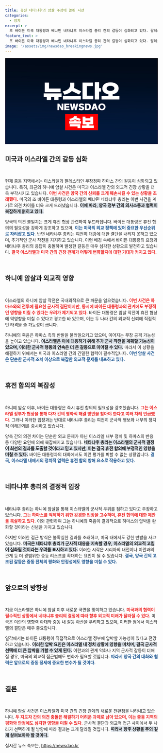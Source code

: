 ```yaml
---
title: 휴전 네타냐후의 암살 주장에 쏠린 시선
categories:
  - 정치
excerpt: >
  조 바이든 미국 대통령과 베냐민 네타냐후 이스라엘 총리 간의 갈등이 심화되고 있다. 팔레스타인 하마스 지도자 하니예 암살이 휴전 합의에 미친 악영향을 놓고 양측의 시각 차가 갈등을 더욱 부추기고 있다. 미국의 중재안에 대한 이스라엘의 저항이 거세지는 가운데, 과연 양국의 관계는 어디로 향할 것인지 주목된다.
feature_text: >
  조 바이든 미국 대통령과 베냐민 네타냐후 이스라엘 총리 간의 갈등이 심화되고 있다. 팔레스타인 하마스 지도자 하니예 암살이 휴전 합의에 미친 악영향을 놓고 양측의 시각 차가 갈등을 더욱 부추기고 있다. 미국의 중재안에 대한 이스라엘의 저항이 거세지는 가운데, 과연 양국의 관계는 어디로 향할 것인지 주목된다.
image: '/assets/img/newsdao_breakingnews.jpg'
---
```


<p><img src="/assets/img/newsdao_breakingnews.jpg" alt="pcversion 속보" /></p>

<h2 data-ke-size="size26">미국과 이스라엘 간의 갈등 심화</h2>

<p data-ke-size="size16">&nbsp;</p>

<p>현재 중동 지역에서는 이스라엘과 팔레스타인 무장정파 하마스 간의 갈등이 심화되고 있습니다. 특히, 최근의 하니예 암살 사건은 미국과 이스라엘 간의 외교적 긴장 상황을 더욱 부각시키고 있습니다. <b><span style="color: #ee2323;">이번 사건은 양국 간의 신뢰를 크게 훼손시킬 수 있는 상황을 초래했다.</span></b> 미국의 조 바이든 대통령과 이스라엘의 베냐민 네타냐후 총리는 이번 사건을 계기로 의견 차이를 더욱 크게 드러냈습니다. <b><span style="background-color: #21538527;">이에 따라, 양국 정부 간의 의사소통과 협력이 복잡하게 얽히고 있다.</span></b> </p>

<p>양국의 의견 불일치는 크게 휴전 협상 관련하여 두드러집니다. 바이든 대통령은 휴전 합의의 필요성을 강하게 강조하고 있으며, <b><span style="color: #1a5490;">이는 미국의 외교 정책에 있어 중요한 우선순위로 자리잡고 있다.</span></b> 반면 네타냐후 총리는 여전히 대강에 대한 결단을 내리지 못하고 있으며, 추가적인 군사 작전을 지지하고 있습니다. 이런 배경 속에서 바이든 대통령의 요청과 네타냐후 총리의 응답이 충돌하며 발생한 갈등은 매우 심각한 상황으로 발전하고 있습니다. <b><span style="color: #ee2323;">결국 이스라엘과 미국 간의 긴장 관계가 어떻게 변화할지에 대한 기대가 커지고 있다.</span></b></p>

<p data-ke-size="size16">&nbsp;</p>

<h2 data-ke-size="size26">하니예 암살과 외교적 영향</h2>

<p data-ke-size="size16">&nbsp;</p>

<p>이스라엘의 하니예 암살 작전은 국내외적으로 큰 파문을 일으켰습니다. <b><span style="color: #ee2323;">이번 사건은 하마스와의 전투에 필요한 군사적 결단이지만, 동시에 바이든 대통령과의 관계에도 부정적인 영향을 미칠 수 있다는 우려가 제기되고 있다.</span></b> 바이든 대통령은 암살 작전이 휴전 협상에 악영향을 미칠 수 있다고 경고한 바 있으며, 이는 두 나라 간의 외교적 신뢰에 직접적인 타격을 줄 가능성이 큽니다. </p>

<p>하니예의 죽음은 하마스 측의 반발을 불러일으키고 있으며, 이어지는 무장 공격 가능성을 높이고 있습니다. <b><span style="background-color: #21538527;">이스라엘은 이에 대응하기 위해 추가 군사 작전을 계획할 가능성이 있으며, 이러한 군사적 행동의 연속은 더 큰 갈등으로 이어질 수 있다.</span></b> 따라서 이 상황을 해결하기 위해서는 미국과 이스라엘 간의 긴밀한 협력이 필수적입니다. <b><span style="color: #1a5490;">이번 암살 사건은 단순한 군사적 조치 이상으로 복잡한 외교적 문제를 내포하고 있다.</span></b></p>

<p data-ke-size="size16">&nbsp;</p>

<h2 data-ke-size="size26">휴전 합의의 복잡성</h2>

<p data-ke-size="size16">&nbsp;</p>

<p>하니예 암살 이후, 바이든 대통령은 즉시 휴전 합의의 필요성을 강조했습니다. <b><span style="color: #ee2323;">그는 이스라엘 정부가 협상을 통해 다자 간의 평화적 해결 방안을 찾아야 한다고 여러 차례 언급했다.</span></b> 그러나 이러한 입장과는 반대로 네타냐후 총리는 여전히 군사적 행보와 내부의 정치적 이해관계를 중시하고 있습니다. </p>

<p>양측 간의 의견 차이는 단순한 외교 문제가 아닌 이스라엘 내부 정치 및 하마스의 반응 등 다양한 요인에 의해 복잡해지고 있습니다. <b><span style="background-color: #21538527;">네타냐후 총리는 이스라엘의 군사적 결정이 최선의 결과를 도출할 것이라고 믿고 있지만, 이는 결국 휴전 합의에 부정적인 영향을 미칠 수 있다.</span></b> 바이든 대통령과의 대화에서도 이런 평가를 피할 수 없는 상황입니다. <b><span style="color: #1a5490;">결국, 이스라엘 내에서의 정치적 압력은 휴전 합의 방해 요소로 작용하고 있다.</span></b></p>

<p data-ke-size="size16">&nbsp;</p>

<h2 data-ke-size="size26">네타냐후 총리의 결정적 입장</h2>

<p data-ke-size="size16">&nbsp;</p>

<p>네타냐후 총리는 하니예 암살을 통해 이스라엘의 군사적 우위를 점하고 있다고 주장하고 있습니다. <b><span style="color: #ee2323;">그는 하마스를 억제하기 위한 강경한 입장을 고수하며, 휴전 합의에 대한 제안을 묵살하고 있다.</span></b> 이와 관련하여 그는 하니예의 죽음이 결과적으로 하마스의 압박을 완화할 것이라는 신념을 가지고 있습니다. </p>

<p>하지만 이러한 접근 방식은 불확실한 결과를 초래하고, 미국 내에서도 강한 반발을 사고 있습니다. <b><span style="background-color: #21538527;">미국은 네타냐후 총리가 군사적 대응을 지속할 경우, 이스라엘의 외교적 고립이 심화될 것이라는 우려를 표시하고 있다.</span></b> 이러한 시각은 시리아의 내전이나 이란과의 관계 등 더 광범위한 중동 리스크를 확대하는 요인이 될 수 있습니다. <b><span style="color: #1a5490;">결국, 양국 간의 고조된 갈등은 중동 전체의 평화와 안정성에도 영향을 미칠 수 있다.</span></b></p>

<p data-ke-size="size16">&nbsp;</p>

<h2 data-ke-size="size26">앞으로의 방향성</h2>

<p data-ke-size="size16">&nbsp;</p>

<p>지금 이스라엘은 하니예 암살 이후 새로운 국면을 맞이하고 있습니다. <b><span style="color: #ee2323;">미국과의 협력이 필수적인 상황에서 네타냐후 총리의 결정에 따라 향후 외교적 미래가 달라질 수 있다.</span></b> 미국은 이란의 영향력 확대와 중동 내 갈등 확산을 우려하고 있으며, 이러한 점에서 이스라엘의 결단은 매우 중요합니다. </p>

<p>일각에서는 바이든 대통령이 직접적으로 이스라엘 정부에 압박할 가능성이 있다고 전망하고 있습니다. <b><span style="background-color: #21538527;">이러한 압박 요인은 이스라엘 내 정치 상황에 영향을 미치며, 결국 군사적 선택에 더 큰 압박을 가할 수 있게 된다.</span></b> 이란과의 관계 악화나 지역 군사적 갈등이 더해질 경우, 미국의 외교적 접근법에도 변화가 필요할 것입니다. <b><span style="color: #1a5490;">따라서 양국 간의 대화와 협력은 앞으로의 중동 정세에 중요한 변수가 될 것이다.</span></b> </p>

<p data-ke-size="size16">&nbsp;</p>

<h2 data-ke-size="size26">결론</h2>

<p data-ke-size="size16">&nbsp;</p>

<p>하니예 암살 사건은 이스라엘과 미국 간의 긴장 관계의 새로운 전환점을 나타내고 있습니다. <b><span style="color: #ee2323;">두 지도자 간의 의견 충돌은 해결하기 어려운 과제로 남아 있으며, 이는 중동 지역의 평화와 안정에도 심각한 영향을 미칠 수 있다.</span></b> 군사적 결단과 외교적 접근 사이에서 두 나라가 선택하게 될 방향에 따라 결과는 크게 달라질 것입니다. <b><span style="background-color: #21538527;">따라서 향후 상황을 주의 깊게 살펴보아야 할 것이다.</span></b> </p>
실시간 뉴스 속보는, <a href="https://newsdao.kr" rel="dofollow">https://newsdao.kr</a>


